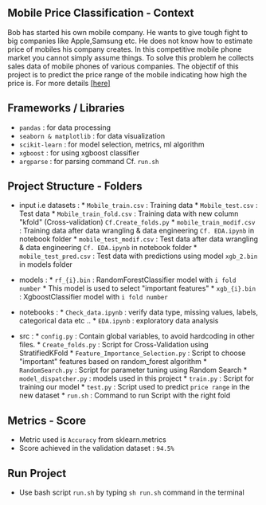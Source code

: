 Mobile Price Classification - Context
---------------------------------------------------
Bob has started his own mobile company. He wants to give tough fight to big companies like Apple,Samsung etc.
He does not know how to estimate price of mobiles his company creates. In this competitive mobile phone market you cannot simply assume things. To solve this problem he collects sales data of mobile phones of various companies.
The objectif of this project is to predict the price range of the mobile indicating how high the price is.
For more details [[here]](https://www.kaggle.com/iabhishekofficial/mobile-price-classification)


Frameworks / Libraries
---------------------------------------------------
* `pandas` : for data processing
* `seaborn & matplotlib` : for data visualization
* `scikit-learn` : for model selection, metrics, ml algorithm
* `xgboost` : for using xgboost classifier
* `argparse` : for parsing command Cf. `run.sh`


Project Structure - Folders
----------------------------------------------------
* input i.e datasets :
       * `Mobile_train.csv` : Training data
       * `Mobile_test.csv` : Test data
       * `Mobile_train_fold.csv` : Training data with new column "kfold" (Cross-validation) `Cf.Create_folds.py`
       * `mobile_train_modif.csv` : Training data after data wrangling & data engineering `Cf. EDA.ipynb` in notebook folder
       * `mobile_test_modif.csv` :  Test data after data wrangling & data engineering `Cf. EDA.ipynb` in notebook folder
       * `mobile_test_pred.csv` : Test data with predictions using model `xgb_2.bin` in models folder

* models : 
        * `rf_{i}.bin` : RandomForestClassifier model with `i fold number`
            * This model is used to select "important features"
        * `xgb_{i}.bin` : XgboostClassifier model with `i fold number`

* notebooks : 
        * `Check_data.ipynb` : verify data type, missing values, labels, categorical data etc .. 
        * `EDA.ipynb` : exploratory data analysis

* src :
        * `config.py` : Contain global variables, to avoid hardcoding in other files.
        * `Create_folds.py` : Script for Cross-Validation using StratifiedKFold
        * `Feature_Importance_Selection.py` : Script to choose "important" features based on random_forest algorithm
        * `RandomSearch.py` : Script for parameter tuning using Random Search 
        * `model_dispatcher.py` : models used in this project
        * `train.py` : Script for training our model
        * `test.py` : Script used to predict `price range` in the new dataset
        * `run.sh` : Command to run Script with the right fold


Metrics - Score
--------------------------------------
* Metric used is `Accuracy` from sklearn.metrics 
* Score achieved in the validation dataset : `94.5%`


Run Project
--------------------------------------
* Use bash script `run.sh` by typing `sh run.sh` command in the terminal
